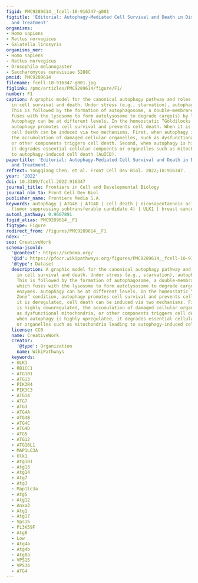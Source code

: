```yaml
---
figid: PMC9289614__fcell-10-916347-g001
figtitle: 'Editorial: Autophagy-Mediated Cell Survival and Death in Disease Progression
  and Treatment'
organisms:
- Homo sapiens
- Rattus norvegicus
- Galatella linosyris
organisms_ner:
- Homo sapiens
- Rattus norvegicus
- Drosophila melanogaster
- Saccharomyces cerevisiae S288C
pmcid: PMC9289614
filename: fcell-10-916347-g001.jpg
figlink: /pmc/articles/PMC9289614/figure/F1/
number: F1
caption: A graphic model for the canonical autophagy pathway and roles of autophagy
  in cell survival and death. Under stress (e.g., starvation), autophagy is induced.
  This is followed by the formation of autophagosome, a double-membrane vesicle, which
  fuses with the lysosome to form autolysosome to degrade cargo(s) by lysosomal enzymes.
  Autophagy can be at different levels. In the homeostatic “Goldilocks Zone” condition,
  autophagy promotes cell survival and prevents cell death. When it is deregulated,
  cell death can be induced via two mechanisms. First, when autophagy is highly downregulated,
  the accumulation of damaged cellular organelles, such as dysfunctional mitochondria,
  or other components triggers cell death. Second, when autophagy is highly upregulated,
  it degrades essential cellular compoents or organelles such as mitochondria leading
  to autophagy-induced cell death (AuICD).
papertitle: 'Editorial: Autophagy-Mediated Cell Survival and Death in Disease Progression
  and Treatment.'
reftext: Yongqiang Chen, et al. Front Cell Dev Biol. 2022;10:916347.
year: '2022'
doi: 10.3389/fcell.2022.916347
journal_title: Frontiers in Cell and Developmental Biology
journal_nlm_ta: Front Cell Dev Biol
publisher_name: Frontiers Media S.A.
keywords: autophagy | ATG4B | ATG4D | cell death | eicosapentaenoic acid (EPA) | TSSC4
  (tumor suppressing subtransferable candidate 4) | ULK1 | breast cancer
automl_pathway: 0.9607891
figid_alias: PMC9289614__F1
figtype: Figure
redirect_from: /figures/PMC9289614__F1
ndex: ''
seo: CreativeWork
schema-jsonld:
  '@context': https://schema.org/
  '@id': https://pfocr.wikipathways.org/figures/PMC9289614__fcell-10-916347-g001.html
  '@type': Dataset
  description: A graphic model for the canonical autophagy pathway and roles of autophagy
    in cell survival and death. Under stress (e.g., starvation), autophagy is induced.
    This is followed by the formation of autophagosome, a double-membrane vesicle,
    which fuses with the lysosome to form autolysosome to degrade cargo(s) by lysosomal
    enzymes. Autophagy can be at different levels. In the homeostatic “Goldilocks
    Zone” condition, autophagy promotes cell survival and prevents cell death. When
    it is deregulated, cell death can be induced via two mechanisms. First, when autophagy
    is highly downregulated, the accumulation of damaged cellular organelles, such
    as dysfunctional mitochondria, or other components triggers cell death. Second,
    when autophagy is highly upregulated, it degrades essential cellular compoents
    or organelles such as mitochondria leading to autophagy-induced cell death (AuICD).
  license: CC0
  name: CreativeWork
  creator:
    '@type': Organization
    name: WikiPathways
  keywords:
  - ULK1
  - RB1CC1
  - ATG101
  - ATG13
  - PIK3R4
  - PIK3C3
  - ATG14
  - ATG7
  - ATG3
  - ATG4A
  - ATG4B
  - ATG4C
  - ATG4D
  - ATG5
  - ATG12
  - ATG16L1
  - MAP1LC3A
  - Ulk1
  - Atg101
  - Atg13
  - Atg14
  - Atg7
  - Atg3
  - Map1lc3a
  - Atg5
  - Atg12
  - Anxa3
  - Atg1
  - Atg17
  - Vps15
  - Pi3K59F
  - Atg6
  - Low
  - Atg4a
  - Atg4b
  - Atg8a
  - VPS15
  - VPS34
  - ATG4
---
```

